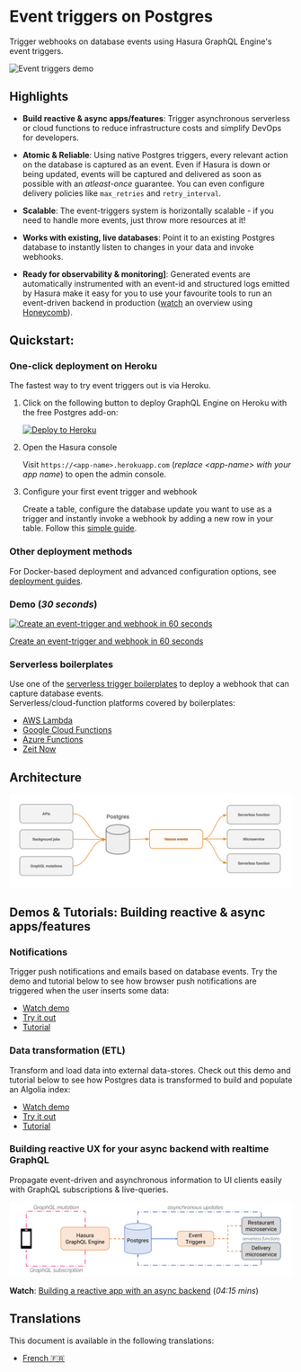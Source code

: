 # Event triggers on Postgres

Trigger webhooks on database events using Hasura GraphQL Engine's event triggers.

![Event triggers demo](assets/event-triggers.gif)

## Highlights

* **Build reactive & async apps/features**: Trigger asynchronous serverless or cloud functions to reduce infrastructure costs and simplify DevOps for developers.

* **Atomic & Reliable**: Using native Postgres triggers, every relevant action on the database is captured as an event. Even if Hasura is down or being updated, events will be captured and delivered as soon as possible with an *atleast-once* guarantee. You can even configure delivery policies like `max_retries` and `retry_interval`.

* **Scalable**: The event-triggers system is horizontally scalable - if you need to handle more events, just throw more resources at it!

* **Works with existing, live databases**: Point it to an existing Postgres database to instantly listen to changes in your data and invoke webhooks.

* **Ready for observability & monitoring]**: Generated events are automatically instrumented with an event-id and structured logs emitted by Hasura make it easy for you to use your favourite tools to run an event-driven backend in production ([watch](https://youtu.be/WOPA52r3bzU) an overview using [Honeycomb](https://honeycomb.io/)).


## Quickstart: 

### One-click deployment on Heroku

The fastest way to try event triggers out is via Heroku.

1. Click on the following button to deploy GraphQL Engine on Heroku with the free Postgres add-on:

    [![Deploy to Heroku](https://www.herokucdn.com/deploy/button.svg)](https://heroku.com/deploy?template=https://github.com/hasura/graphql-engine-heroku)

2. Open the Hasura console

   Visit `https://<app-name>.herokuapp.com` (*replace \<app-name\> with your app name*) to open the admin console.

3. Configure your first event trigger and webhook

   Create a table, configure the database update you want to use as a trigger and instantly invoke a webhook by adding a new row in your table. Follow this [simple guide](https://docs.hasura.io/1.0/graphql/manual/getting-started/first-event-trigger.html).

### Other deployment methods

For Docker-based deployment and advanced configuration options, see [deployment guides](https://docs.hasura.io/1.0/graphql/manual/getting-started/index.html).

### Demo (*30 seconds*)

[![Create an event-trigger and webhook in 60 seconds](https://img.youtube.com/vi/EaTUVWnDCvA/0.jpg)](https://www.youtube.com/watch?v=EaTUVWnDCvA)

[Create an event-trigger and webhook in 60 seconds](https://youtu.be/EaTUVWnDCvA)

### Serverless boilerplates

Use one of the [serverless trigger
boilerplates](community/boilerplates/serverless-triggers) to deploy a webhook
that can capture database events.  
Serverless/cloud-function platforms covered by boilerplates: 

* [AWS Lambda](community/boilerplates/serverless-triggers/aws-lambda)
* [Google Cloud Functions](community/boilerplates/serverless-triggers/google-cloud-functions)
* [Azure Functions](community/boilerplates/serverless-triggers/azure-functions)
* [Zeit Now](community/boilerplates/serverless-triggers/zeit-now)

## Architecture

![Event triggers architecture](assets/event-triggers-arch.png)

## Demos & Tutorials: Building reactive & async apps/features

### Notifications

Trigger push notifications and emails based on database events. Try the demo and tutorial below to see how browser push notifications are triggered when the user inserts some data:

* [Watch demo](https://www.youtube.com/watch?v=nuSHkzE2-zo)
* [Try it out](https://serverless-push.demo.hasura.app/)
* [Tutorial](community/examples/serverless-push)


<!--
### Async business logic

Convert complex, long-running business logic to be event-driven, asynchronous and resilient to failure. Try this demo and tutorial below to see how an image processing job is run asynchronously to convert an image to a black-and-white version:

* [Watch demo](https://some-youtube-demo.com) (*10:00 mins*)
* [Try it out](https://some-link/)
* [Tutorial](https://some-other-link)

-->

### Data transformation (ETL)

Transform and load data into external data-stores. Check out this demo and tutorial below to see how Postgres data is transformed to build and populate an Algolia index:

* [Watch demo](https://youtu.be/kWVEBWdEVAA)
* [Try it out](https://serverless-etl.demo.hasura.app/)
* [Tutorial](community/examples/serverless-etl)

### Building reactive UX for your async backend with realtime GraphQL

Propagate event-driven and asynchronous information to UI clients easily with GraphQL subscriptions & live-queries.

![Reactive apps architecture](assets/reactive-apps-arch.png)

**Watch**: [Building a reactive app with an async backend](https://youtu.be/kTSOxRrtCeI) (*04:15 mins*)

## Translations

This document is available in the following translations:

- [French :fr:](translations/event-triggers.french.md)
